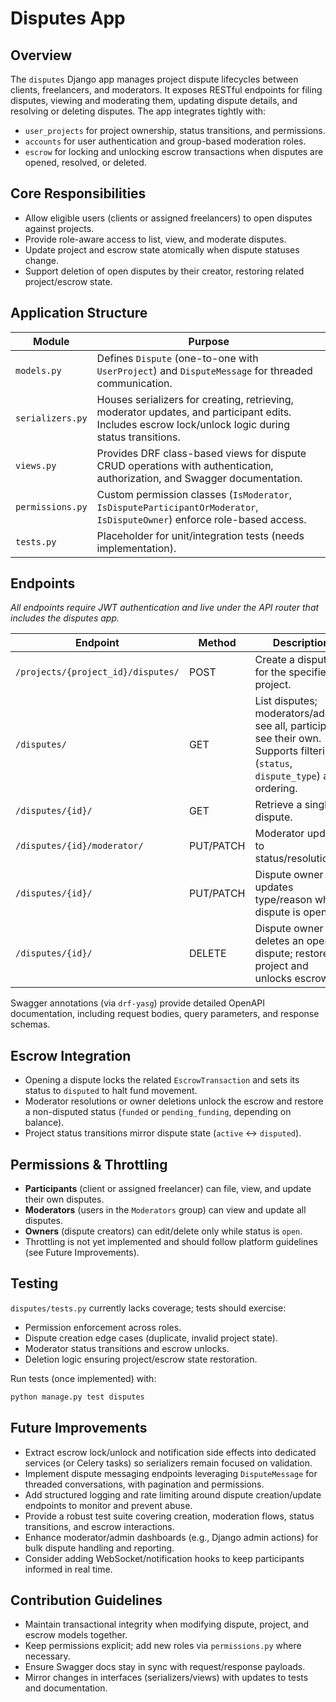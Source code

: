 # Disputes App

## Overview
The `disputes` Django app manages project dispute lifecycles between clients, freelancers, and moderators. It exposes RESTful endpoints for filing disputes, viewing and moderating them, updating dispute details, and resolving or deleting disputes. The app integrates tightly with:

- `user_projects` for project ownership, status transitions, and permissions.
- `accounts` for user authentication and group-based moderation roles.
- `escrow` for locking and unlocking escrow transactions when disputes are opened, resolved, or deleted.

## Core Responsibilities
- Allow eligible users (clients or assigned freelancers) to open disputes against projects.
- Provide role-aware access to list, view, and moderate disputes.
- Update project and escrow state atomically when dispute statuses change.
- Support deletion of open disputes by their creator, restoring related project/escrow state.

## Application Structure

| Module | Purpose |
| ------ | ------- |
| `models.py` | Defines `Dispute` (one-to-one with `UserProject`) and `DisputeMessage` for threaded communication. |
| `serializers.py` | Houses serializers for creating, retrieving, moderator updates, and participant edits. Includes escrow lock/unlock logic during status transitions. |
| `views.py` | Provides DRF class-based views for dispute CRUD operations with authentication, authorization, and Swagger documentation. |
| `permissions.py` | Custom permission classes (`IsModerator`, `IsDisputeParticipantOrModerator`, `IsDisputeOwner`) enforce role-based access. |
| `tests.py` | Placeholder for unit/integration tests (needs implementation). |

## Endpoints
_All endpoints require JWT authentication and live under the API router that includes the disputes app._

| Endpoint | Method | Description | Serializer |
| -------- | ------ | ----------- | ---------- |
| `/projects/{project_id}/disputes/` | POST | Create a dispute for the specified project. | `DisputeCreateSerializer` |
| `/disputes/` | GET | List disputes; moderators/admins see all, participants see their own. Supports filtering (`status`, `dispute_type`) and ordering. | `DisputeDetailSerializer` |
| `/disputes/{id}/` | GET | Retrieve a single dispute. | `DisputeDetailSerializer` |
| `/disputes/{id}/moderator/` | PUT/PATCH | Moderator updates to status/resolution. | `ModeratorDisputeUpdateSerializer` |
| `/disputes/{id}/` | PUT/PATCH | Dispute owner updates type/reason while dispute is open. | `UpdateDisputeSerializer` |
| `/disputes/{id}/` | DELETE | Dispute owner deletes an open dispute; restores project and unlocks escrow. | — |

Swagger annotations (via `drf-yasg`) provide detailed OpenAPI documentation, including request bodies, query parameters, and response schemas.

## Escrow Integration
- Opening a dispute locks the related `EscrowTransaction` and sets its status to `disputed` to halt fund movement.
- Moderator resolutions or owner deletions unlock the escrow and restore a non-disputed status (`funded` or `pending_funding`, depending on balance).
- Project status transitions mirror dispute state (`active` ↔ `disputed`).

## Permissions & Throttling
- **Participants** (client or assigned freelancer) can file, view, and update their own disputes.
- **Moderators** (users in the `Moderators` group) can view and update all disputes.
- **Owners** (dispute creators) can edit/delete only while status is `open`.
- Throttling is not yet implemented and should follow platform guidelines (see Future Improvements).

## Testing
`disputes/tests.py` currently lacks coverage; tests should exercise:
- Permission enforcement across roles.
- Dispute creation edge cases (duplicate, invalid project state).
- Moderator status transitions and escrow unlocks.
- Deletion logic ensuring project/escrow state restoration.

Run tests (once implemented) with:
```bash
python manage.py test disputes
```

## Future Improvements
- Extract escrow lock/unlock and notification side effects into dedicated services (or Celery tasks) so serializers remain focused on validation.
- Implement dispute messaging endpoints leveraging `DisputeMessage` for threaded conversations, with pagination and permissions.
- Add structured logging and rate limiting around dispute creation/update endpoints to monitor and prevent abuse.
- Provide a robust test suite covering creation, moderation flows, status transitions, and escrow interactions.
- Enhance moderator/admin dashboards (e.g., Django admin actions) for bulk dispute handling and reporting.
- Consider adding WebSocket/notification hooks to keep participants informed in real time.

## Contribution Guidelines
- Maintain transactional integrity when modifying dispute, project, and escrow models together.
- Keep permissions explicit; add new roles via `permissions.py` where necessary.
- Ensure Swagger docs stay in sync with request/response payloads.
- Mirror changes in interfaces (serializers/views) with updates to tests and documentation.

